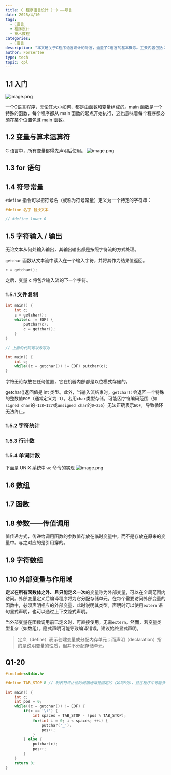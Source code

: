 ```yaml
---
title: C 程序语言设计（一）——导言
date: 2025/4/10
tags:
  - C语言
  - 程序设计
  - 技术教程
categories:
  - C语言
description: "本文是关于C程序语言设计的导言，涵盖了C语言的基本概念。主要内容包括：C程序由函数和变量组成，main函数是程序起点；变量声明和使用规则；for语句和符号常量定义；字符输入输出处理，包括getchar和putchar函数；文件复制、字符统计、行计数和单词计数程序示例；数组和函数；参数传值调用；字符数组；外部变量与作用域。最后提供了一个制表符处理的C程序示例。"
author: Forsertee
type: tech
topic: cpl
---
```

## 1.1 入门
![image.png](https://blog-image-0407-1313931661.cos.ap-nanjing.myqcloud.com/20250409170128617.png?imageSlim)

一个C语言程序，无论其大小如何，都是由函数和变量组成的。main 函数是一个特殊的函数，每个程序都从 main 函数的起点开始执行，这也意味着每个程序都必须在某个位置包含 main 函数。


## 1.2 变量与算术运算符

C 语言中，所有变量都得先声明后使用。
![image.png](https://blog-image-0407-1313931661.cos.ap-nanjing.myqcloud.com/20250409180905538.png?imageSlim)
## 1.3 for 语句

## 1.4 符号常量

`#define` 指令可以把符号名（或称为符号常量）定义为一个特定的字符串：
```c
#define 名字 替换文本

// #define lower 0
```

## 1.5 字符输入 / 输出

无论文本从何处输入输出，其输出输出都是按照字符流的方式处理。

`getchar` 函数从文本流中读入在一个输入字符，并将其作为结果值返回。

```c
c = getchar();
```

之后，变量 c 将包含输入流的下一个字符。


### 1.5.1 文件复制

```c
int main() {
    int c;
	c = getchar();
	while(c != EOF) {
		putchar(c);
		c = getchar();
	} 
}

// 上面的代码可以改写为

int main() {
	int c; 
	while((c = getchar()) != EOF) putchar(c);
}
```

字符无论存放在任何位置，它在机器内部都是以位模式存储的。

getchar()返回值是 int 类型。此外，当输入流结束时，`getchar()`会返回一个特殊的整数值`EOF`（通常定义为`-1`）。若用`char`类型存储，可能因字符编码范围（如`signed char`的`-128~127`或`unsigned char`的`0~255`）无法正确表示`EOF`，导致循环无法终止。

### 1.5.2 字符统计

### 1.5.3 行计数

### 1.5.4 单词计数

下面是 UNIX 系统中 `wc` 命令的实现
![image.png](https://blog-image-0407-1313931661.cos.ap-nanjing.myqcloud.com/20250409185339116.png?imageSlim)
## 1.6 数组

## 1.7 函数

## 1.8 参数——传值调用

值传递方式，传递给调用函数的参数值存放在临时变量中，而不是存放在原来的变量中。与之对应的是引用穿的。

## 1.9 字符数组

## 1.10  外部变量与作用域

**定义在所有函数体之外、且只能定义一次**的变量称为外部变量，可以在全局范围内访问。外部变量定义后编译程序将为它分配存储单元。在每个需要访问外部变量的函数中，必须声明相应的外部变量，此时说明其类型。声明时可以使用`extern` 语句显式声明，也可以通过上下文隐式声明。

当外部变量在函数调用前已定义时，可直接使用，无需`extern`。然而，若变量类型复杂（如数组），隐式声明可能导致编译错误，建议始终显式声明。

> 定义（define）表示创建变量或分配内存单元；而声明（declaration）指的是说明变量的性质，但并不分配存储单元。


## Q1-20

```c
#include<stdio.h>

#define TAB_STOP 8 // 制表符终止位的间隔通常是固定的（如每8列），且在程序中可能多次使用。

int main() {
    int c;
    int pos = 0;
    while((c = getchar()) != EOF) {
        if(c == '\t') {
            int spaces = TAB_STOP - (pos % TAB_STOP);
            for(int i = 0; i < spaces; ++i) {
                putchar('_');
                pos++;
            }
        } else {
            putchar(c);
            pos++;
        }
    }
    return 0;
}
```


